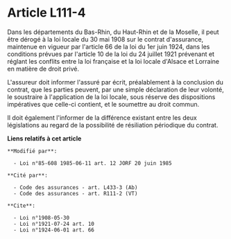 # Article L111-4

Dans les départements du Bas-Rhin, du Haut-Rhin et de la Moselle, il peut être dérogé à la loi locale du 30 mai 1908 sur le
contrat d'assurance, maintenue en vigueur par l'article 66 de la loi du 1er juin 1924, dans les conditions prévues par
l'article 10 de la loi du 24 juillet 1921 prévenant et réglant les conflits entre la loi française et la loi locale d'Alsace
et Lorraine en matière de droit privé.

L'assureur doit informer l'assuré par écrit, préalablement à la conclusion du contrat, que les parties peuvent, par une
simple déclaration de leur volonté, le soustraire à l'application de la loi locale, sous réserve des dispositions impératives
que celle-ci contient, et le soumettre au droit commun.

Il doit également l'informer de la différence existant entre les deux législations au regard de la possibilité de résiliation
périodique du contrat.

**Liens relatifs à cet article**

	**Modifié par**:

	  - Loi n°85-608 1985-06-11 art. 12 JORF 20 juin 1985

	**Cité par**:

	  - Code des assurances - art. L433-3 (Ab)
	  - Code des assurances - art. R111-2 (VT)

	**Cite**:

	  - Loi n°1908-05-30
	  - Loi n°1921-07-24 art. 10
	  - Loi n°1924-06-01 art. 66
